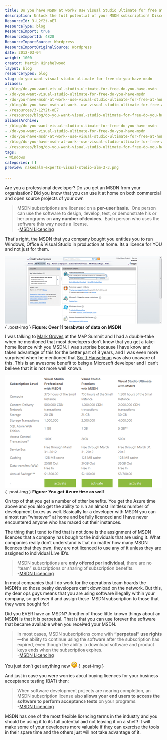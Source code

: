 ```yaml
---
title: Do you have MSDN at work? Use Visual Studio Ultimate for free at home?
description: Unlock the full potential of your MSDN subscription! Discover how to use Visual Studio Ultimate for free at home and enhance your development skills.
ResourceId: 3-L2Y2t-oE7
ResourceType: blog
ResourceImport: true
ResourceImportId: 4828
ResourceImportSource: Wordpress
ResourceImportOriginalSource: Wordpress
date: 2012-03-04
weight: 1000
creator: Martin Hinshelwood
layout: blog
resourceTypes: blog
slug: do-you-want-visual-studio-ultimate-for-free-do-you-have-msdn
aliases:
- /blog/do-you-want-visual-studio-ultimate-for-free-do-you-have-msdn
- /do-you-want-visual-studio-ultimate-for-free-do-you-have-msdn
- /do-you-have-msdn-at-work--use-visual-studio-ultimate-for-free-at-home-
- /blog/do-you-have-msdn-at-work--use-visual-studio-ultimate-for-free-at-home-
- /resources/3-L2Y2t-oE7
- /resources/blog/do-you-want-visual-studio-ultimate-for-free-do-you-have-msdn
aliasesArchive:
- /blog/do-you-want-visual-studio-ultimate-for-free-do-you-have-msdn
- /do-you-want-visual-studio-ultimate-for-free-do-you-have-msdn
- /do-you-have-msdn-at-work--use-visual-studio-ultimate-for-free-at-home-
- /blog/do-you-have-msdn-at-work--use-visual-studio-ultimate-for-free-at-home-
- /resources/blog/do-you-want-visual-studio-ultimate-for-free-do-you-have-msdn
tags:
- Windows
categories: []
preview: nakedalm-experts-visual-studio-alm-3-3.png

---
```

Are you a professional developer? Do you get an MSDN from your organisation? Did you know that you can use it at home on both commercial and open source projects of your own!

> MSDN subscriptions are licensed on a **per-user basis**.  One person can use the software to design, develop, test, or demonstrate his or her programs on **any number of devices**.  Each person who uses the software this way needs a license.  
> \-[MSDN Licencing](http://msdn.microsoft.com/en-us/subscriptions/cc150618.aspx)

That's right, the MSDN that you company bought you entitles you to run Windows, Office & Visual Studio in production at home. Its a licence for YOU and not just for them.

[![image](images/image_thumb12-1-1.png "image")](http://blog.hinshelwood.com/files/2012/03/image12.png)  
{ .post-img }
**Figure: Over 11 terabytes of data on MSDN**

I was talking to [Mark Groves](https://twitter.com/mgroves84) at the MVP Summit and I had a double-take when he mentioned that most developers don’t know that you get a take-home licence with you MSDN. I was surprise because I have know and taken advantage of this for the better part of 8 years, and I was even more surprised when he mentioned that [Scott Hanselman](http://www.hanselman.com/blog/) was also unaware of this. This is an awesome benefit to being a Microsoft developer and I can’t believe that it is not more well known.

[![image](images/image_thumb13-2-2.png "image")](http://blog.hinshelwood.com/files/2012/03/image13.png)  
{ .post-img }
**Figure: You get Azure time as well**

On top of that you get a number of other benefits. You get the Azure time above and you also get the ability to run an almost limitless number of development boxes as well. Basically for a developer with MSDN you can almost run “whatever” at home and be fully licenced and I have never encountered anyone who has maxed out their instances.

The thing that I tend to find that is not done is the assignment of MSDN licences that a company has bough to the individuals that are using it. What companies really don’t understand is that no matter how many MSDN licences that they own, they are not licenced to use any of it unless they are assigned to individual Live ID’s.

> MSDN subscriptions are **only offered per individual**, there are no “team” subscriptions or sharing of subscription benefits.  
> \-[MSDN Licencing](http://msdn.microsoft.com/en-us/subscriptions/cc150618.aspx)

In most companies that I do work for the operations team hoards the MSDN’s so those pesky developers can’t download on the network. But this, my dear ops guys means that you are using software illegally within your company, so get over it and assign those  MSDN subscription to those that they were bought for!

Did you EVER have an MSDN? Another of those little known things about an MSDN is that it is perpetual. That is that you can use forever the software that became available when you received your MSDN.

> In most cases, MSDN subscriptions come with **“perpetual” use rights**—the ability to continue using the software after the subscription has expired, even though the ability to download software and product keys ends when the subscription expires.  
> \-[MSDN Licencing](http://msdn.microsoft.com/en-us/subscriptions/cc150618.aspx)

You just don’t get anything new ![Smile](images/wlEmoticon-smile-4-4.png)
{ .post-img }

And just in case you were worries about buying licences for your business acceptance testing (BAT) then:

> When software development projects are nearing completion, an MSDN subscription license also **allows your end users to access the software to perform acceptance tests** on your programs.  
> \-[MSDN Licencing](http://msdn.microsoft.com/en-us/subscriptions/cc150618.aspx)

MSDN has one of the most flexible licencing terms in the industry and you should be using it to its full potential and not leaving it on a shelf! It will make some of your developers more valuable if they can exercise the tools in their spare time and the others just will not take advantage of it.
